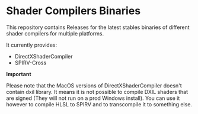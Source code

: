 # Shader Compilers Binaries

This repository contains Releases for the latest stables binaries of different shader compilers for multiple platforms.

It currently provides:

- DirectXShaderCompiler
- SPIRV-Cross

**Important**

Please note that the MacOS versions of DirectXShaderCompiler doesn't contain dxil library. It means it is not possible to compile DXIL shaders that are signed (They will not run on a prod Windows install). You can use it however to compile HLSL to SPIRV and to transcompile it to something else.
